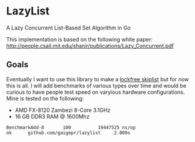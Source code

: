 # LazyList
A Lazy Concurrent List-Based Set Algorithm in Go

This implementation is based on the following white paper: http://people.csail.mit.edu/shanir/publications/Lazy_Concurrent.pdf

Goals
-----
Eventually I want to use this library to make a [lockfree skiplist](http://www.cs.tau.ac.il/~shanir/nir-pubs-web/Papers/OPODIS2006-BA.pdf) but for now this is all.  I will add benchmarks of various types over time and would be curious to have people test speed on varyious hardware configurations. 
Mine is tested on the following:
* AMD FX-8120 Zambezi 8-Core 3.1GHz
* 16 GB DDR3 RAM @ 1600Mhz
```
BenchmarkAdd-8       100          19447525 ns/op
ok      github.com/gaigepr/lazylist     2.009s

```
